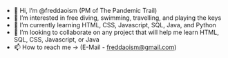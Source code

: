 - 👋 Hi, I’m @freddaoism (PM of The Pandemic Trail)
- 👀 I’m interested in free diving, swimming, travelling, and playing the keys 
- 🌱 I’m currently learning HTML, CSS, Javascript, SQL, Java, and Python
- 💞️ I’m looking to collaborate on any project that will help me learn HTML, SQL, CSS, Javascript, or Java
- 📫 How to reach me -> (E-Mail - freddaoism@gmail.com)

<!---
freddaoism/freddaoism is a ✨ special ✨ repository because its `README.md` (this file) appears on your GitHub profile.
You can click the Preview link to take a look at your changes.
--->
